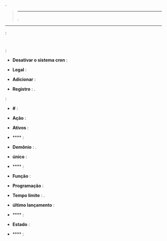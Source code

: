 

.

> ****
>
> 
> .

 ****
:

# 

 :

-   **Desativar o sistema cron** : 
    
    

-   **Legal** : 

-   **Adicionar** : 

-   **Registro** : .




 :

-   **#** : 
    

-   **Ação** : 
    

-   **Ativos** : 
    

-   **** : 

-   **Demônio** : 
    . 
    
    

-   **único** : 
    

-   **** : 
    

-   **Função** : 
    

-   **Programação** : 

-   **Tempo limite** : . 
    
    

-   **último lançamento** : 

-   **** : 
    
    

-   **Estado** : 
    

-   **** : 


# 


